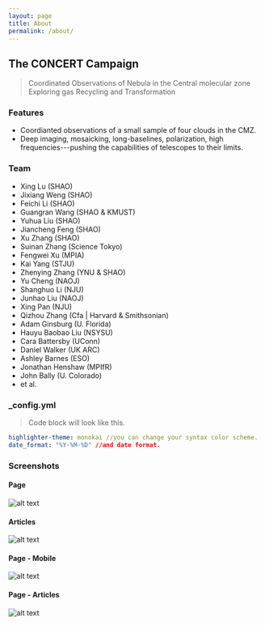 ```yaml
---
layout: page
title: About
permalink: /about/
---
```


## The CONCERT Campaign
> Coordinated Observations of Nebula in the Central molecular zone Exploring gas Recycling and Transformation

### Features
- Coordianted observations of a small sample of four clouds in the CMZ.
- Deep imaging, mosaicking, long-baselines, polarization, high frequencies---pushing the capabilities of telescopes to their limits.

### Team
- Xing Lu (SHAO)
- Jixiang Weng (SHAO)
- Feichi Li (SHAO)
- Guangran Wang (SHAO & KMUST)
- Yuhua Liu (SHAO)
- Jiancheng Feng (SHAO)
- Xu Zhang (SHAO)
- Suinan Zhang (Science Tokyo)
- Fengwei Xu (MPIA)
- Kai Yang (STJU)
- Zhenying Zhang (YNU & SHAO)
- Yu Cheng (NAOJ)
- Shanghuo Li (NJU)
- Junhao Liu (NAOJ)
- Xing Pan (NJU)
- Qizhou Zhang (Cfa | Harvard & Smithsonian)
- Adam Ginsburg (U. Florida)
- Hauyu Baobao Liu (NSYSU)
- Cara Battersby (UConn)
- Daniel Walker (UK ARC)
- Ashley Barnes (ESO)
- Jonathan Henshaw (MPIfR)
- John Bally (U. Colorado)
- et al.

### _config.yml
> Code block will look like this.
```yml
highlighter-theme: monokai //you can change your syntax color scheme.
date_format: "%Y-%M-%D" //and date format.
```

### Screenshots
#### Page
![alt text](/public/img/screenshot-1.png)
#### Articles
![alt text](/public/img/screenshot-2.png)
#### Page - Mobile
![alt text](/public/img/screenshot-m1.png)
#### Page - Articles
![alt text](/public/img/screenshot-m2.png)
